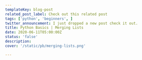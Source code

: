 ```yaml
---
templateKey: blog-post
related_post_label: Check out this related post
tags: ['python', 'beginners', ]
twitter_announcement: I just dropped a new post check it out.
title: Python Basics | Merging Lists
date: 2020-06-11T05:00:00Z
status: 'false'
description:
cover: '/static/pb/merging-lists.png'

---
```


<!--
<p style='text-align: center'>
<a href='https://waylonwalker.com/merging-lists'>
  <img
    style='width:500px; max-width:80%; margin: auto;'
    src="https://images.waylonwalker.com/merging-lists.png"
    alt="Read more from the Python Basics | Merging Lists article"
  />
  </a>
</p>

-->
